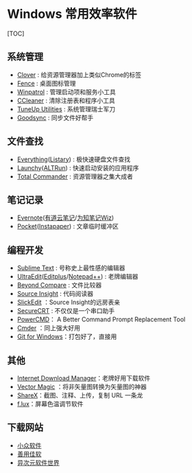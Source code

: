 # Windows 常用效率软件

[TOC]

## 系统管理
- [Clover](http://cn.ejie.me/) : 给资源管理器加上类似Chrome的标签
- [Fence](http://www.stardock.com/products/fences/) : 桌面图标管理
- [Winpatrol](http://www.winpatrol.com/) : 管理启动项和服务小工具
- [CCleaner](https://www.piriform.com/CCLEANER) : 清除注册表和程序小工具
- [TuneUp Utilities](http://www.tune-up.com/) : 系统管理瑞士军刀
- [Goodsync](http://www.goodsync.com/) : 同步文件好帮手

## 文件查找
- [Everything](http://www.voidtools.com/)([Listary](http://www.listary.com/)) : 极快速硬盘文件查找
- [Launchy](http://www.launchy.net/)([ALTRun](http://xbeta.info/altrun.htm)) : 快速启动安装的应用程序
- [Total Commander](http://www.ghisler.com/) : 资源管理器之集大成者

## 笔记记录
- [Evernote](https://www.evernote.com/)([有道云笔记](https://note.youdao.com/)/[为知笔记Wiz](http://wiz.cn/))
- [Pocket](https://getpocket.com/)([Instapaper](https://www.instapaper.com/)) : 文章临时缓冲区


## 编程开发
- [Sublime Text](http://www.sublimetext.com/) : 号称史上最性感的编辑器
- [UltraEdit](http://www.ultraedit.com/)([Editplus](https://www.editplus.com/)/[Notepad++](http://notepad-plus-plus.org/)) : 老牌编辑器
- [Beyond Compare](http://www.scootersoftware.com/) : 文件比较器
- [Source Insight](http://www.sourceinsight.com/) : 代码阅读器
- [SlickEdit](http://www.slickedit.com/) ：Source Insight的远房表亲
- [SecureCRT](http://www.vandyke.com/products/securecrt/) : 不仅仅是一个串口助手
- [PowerCMD](http://www.powercmd.com/)： A Better Command Prompt Replacement Tool
- [Cmder](http://bliker.github.io/cmder/) ：同上强大好用
- [Git for Windows](http://msysgit.github.io/)：打包好了，直接用

## 其他
- [Internet Download Manager](http://www.internetdownloadmanager.com/)：老牌好用下载软件
- [Vector Magic](http://vectormagic.com/home) ：将非矢量图转换为矢量图的神器
- [ShareX](https://getsharex.com/)：截图、注释、上传，复制 URL 一条龙
- [f.lux](https://justgetflux.com/)：屏幕色温调节软件


## 下载网站

- [小众软件](http://www.appinn.com/)
- [善用佳软](http://xbeta.info/)
- [异次元软件世界](http://www.iplaysoft.com/)
